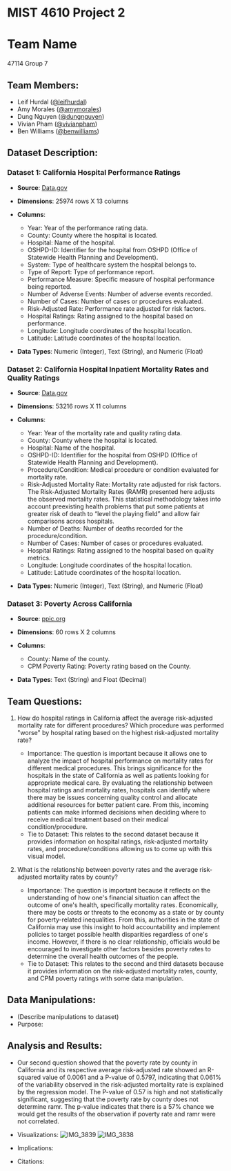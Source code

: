 # MIST 4610 Project 2

# Team Name
47114 Group 7

## Team Members:
- Leif Hurdal ([@leifhurdal](https://github.com/leifhurdal))
- Amy Morales ([@amymorales](https://github.com/amyfrmorales))
- Dung Nguyen ([@dungnguyen](https://github.com/den50791))
- Vivian Pham ([@vivianpham](https://github.com/vivianxpham))
- Ben Williams ([@benwilliams](https://github.com/bendeanwilly))

## Dataset Description:

### Dataset 1: California Hospital Performance Ratings
  - **Source**: [Data.gov](https://catalog.data.gov/dataset/california-hospital-performance-ratings-91d9b/resource/7ac54225-fb51-40c3-b2fb-9979a4bbc620)  
  - **Dimensions**: 25974 rows X 13 columns
  
  - **Columns**: 
  
    - Year: Year of the performance rating data.
    - County: County where the hospital is located.
    - Hospital: Name of the hospital.
    - OSHPD-ID: Identifier for the hospital from OSHPD (Office of Statewide Health Planning and Development).
    - System: Type of healthcare system the hospital belongs to.
    - Type of Report: Type of performance report.
    - Performance Measure: Specific measure of hospital performance being reported.
    - Number of Adverse Events: Number of adverse events recorded.
    - Number of Cases: Number of cases or procedures evaluated.
    - Risk-Adjusted Rate: Performance rate adjusted for risk factors.
    - Hospital Ratings: Rating assigned to the hospital based on performance.
    - Longitude: Longitude coordinates of the hospital location.
    - Latitude: Latitude coordinates of the hospital location.
  
  - **Data Types**: Numeric (Integer), Text (String), and Numeric (Float)

### Dataset 2: California Hospital Inpatient Mortality Rates and Quality Ratings
  - **Source**: [Data.gov](https://catalog.data.gov/dataset/california-hospital-inpatient-mortality-rates-and-quality-ratings-c11e9)  
  - **Dimensions**: 53216 rows X 11 columns
  
  - **Columns**:
  
    - Year: Year of the mortality rate and quality rating data.
    - County: County where the hospital is located.
    - Hospital: Name of the hospital.
    - OSHPD-ID: Identifier for the hospital from OSHPD (Office of Statewide Health Planning and Development).
    - Procedure/Condition: Medical procedure or condition evaluated for mortality rate.
    - Risk-Adjusted Mortality Rate: Mortality rate adjusted for risk factors. The Risk-Adjusted Mortality Rates (RAMR) presented here adjusts the observed mortality rates. This statistical methodology takes into account preexisting health problems that put some patients at greater risk of death to “level the playing field” and allow fair comparisons across hospitals.
    - Number of Deaths: Number of deaths recorded for the procedure/condition.
    - Number of Cases: Number of cases or procedures evaluated.
    - Hospital Ratings: Rating assigned to the hospital based on quality metrics.
    - Longitude: Longitude coordinates of the hospital location.
    - Latitude: Latitude coordinates of the hospital location.
    
  - **Data Types**: Numeric (Integer), Text (String), and Numeric (Float)

### Dataset 3: Poverty Across California
  - **Source**: [ppic.org](https://www.ppic.org/data-set/poverty-across-california/)  
  - **Dimensions**: 60 rows X 2 columns

  - **Columns**: 
    - County: Name of the county.
    - CPM Poverty Rating: Poverty rating based on the County.
  
  - **Data Types**: Text (String) and Float (Decimal)

## Team Questions:

1. How do hospital ratings in California affect the average risk-adjusted mortality rate for different procedures? Which procedure was performed "worse" by hospital rating based on the highest risk-adjusted mortality rate?
   - Importance: The question is important because it allows one to analyze the impact of hospital performance on mortality rates for different medical procedures. This brings significance for the hospitals in the state of California as well as patients looking for appropriate medical care. By evaluating the relationship between hospital ratings and mortality rates, hospitals can identify where there may be issues concerning quality control and allocate additional resources for better patient care. From this, incoming patients can make informed decisions when deciding where to receive medical treatment based on their medical condition/procedure. 
   - Tie to Dataset: This relates to the second dataset because it provides information on hospital ratings, risk-adjusted mortality rates, and procedure/conditions allowing us to come up with this visual model. 
    
2. What is the relationship between poverty rates and the average risk-adjusted mortality rates by county?
   - Importance: The question is important because it reflects on the understanding of how one's financial situation can affect the outcome of one's health, specifically mortality rates. Economically, there may be costs or threats to the economy as a state or by county for poverty-related inequalities. From this, authorities in the state of California may use this insight to hold accountability and implement policies to target possible health disparities regardless of one's income. However, if there is no clear relationship, officials would be encouraged to investigate other factors besides poverty rates to determine the overall health outcomes of the people.
   - Tie to Dataset: This relates to the second and third datasets because it provides information on the risk-adjusted mortality rates, county, and CPM poverty ratings with some data manipulation.
   
## Data Manipulations:
   - (Describe manipulations to dataset)
   - Purpose: 

## Analysis and Results:
   - Our second question showed that the poverty rate by county in California and its respective average risk-adjusted rate showed an R-squared value of 0.0061 and a P-value of 0.5797, indicating that 0.061% of the variability observed in the risk-adjusted mortality rate is explained by the regression model. The P-value of 0.57 is high and not statistically significant, suggesting that the poverty rate by county does not determine ramr. The p-value indicates that there is a 57% chance we would get the results of the observation if poverty rate and ramr were not correlated.
     
   - Visualizations:
     ![IMG_3839](https://github.com/den50791/MIST4610-Group-7-Project-2/assets/163002845/6fd34b03-c833-4269-92f7-b22f0fb21ae3)
     ![IMG_3838](https://github.com/den50791/MIST4610-Group-7-Project-2/assets/163002845/1d970c7e-6c42-4e3d-a0ce-5ac078aa6709)
   - Implications:
   - Citations:
